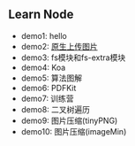 ## Learn Node

- demo1: hello
- demo2: [原生上传图片](https://www.nodebeginner.org/index-zh-cn.html)
- demo3: fs模块和fs-extra模块
- demo4: Koa
- demo5: 算法图解
- demo6: PDFKit
- demo7: 训练营
- demo8: 二叉树遍历
- demo9: 图片压缩(tinyPNG)
- demo10: 图片压缩(imageMin)
